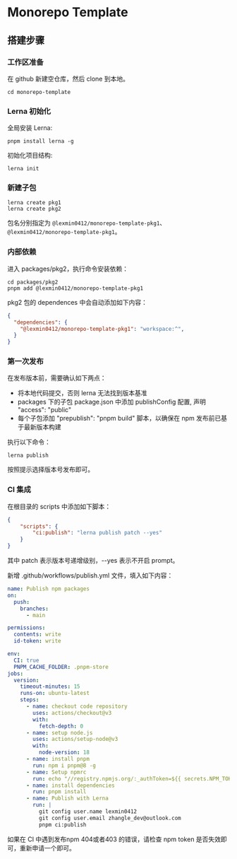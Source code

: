 # Monorepo Template

## 搭建步骤

### 工作区准备

在 github 新建空仓库，然后 clone 到本地。

```shell
cd monorepo-template
```

### Lerna 初始化

全局安装 Lerna:

```shell
pnpm install lerna -g
```

初始化项目结构:

```shell
lerna init
```

### 新建子包

```shell
lerna create pkg1
lerna create pkg2
```

包名分别指定为 `@lexmin0412/monorepo-template-pkg1`、`@lexmin0412/monorepo-template-pkg1`。

### 内部依赖

进入 packages/pkg2，执行命令安装依赖：

```shell
cd packages/pkg2
pnpm add @lexmin0412/monorepo-template-pkg1
```

pkg2 包的 dependences 中会自动添加如下内容：

```json
{
  "dependencies": {
    "@lexmin0412/monorepo-template-pkg1": "workspace:^",
  }
}
```

### 第一次发布

在发布版本前，需要确认如下两点：

- 将本地代码提交，否则 lerna 无法找到版本基准
- packages 下的子包 package.json 中添加 publishConfig 配置, 声明 "access": "public"
- 每个子包添加 "prepublish": "pnpm build" 脚本，以确保在 npm 发布前已基于最新版本构建

执行以下命令：

```
lerna publish
```

按照提示选择版本号发布即可。

### CI 集成

在根目录的 scripts 中添加如下脚本：

```json
{
	"scripts": {
		"ci:publish": "lerna publish patch --yes"
	}
}
```

其中 patch 表示版本号递增级别，--yes 表示不开启 prompt。

新增 .github/workflows/publish.yml 文件，填入如下内容：

```yml
name: Publish npm packages
on:
  push:
    branches:
      - main

permissions:
  contents: write
  id-token: write

env:
  CI: true
  PNPM_CACHE_FOLDER: .pnpm-store
jobs:
  version:
    timeout-minutes: 15
    runs-on: ubuntu-latest
    steps:
      - name: checkout code repository
        uses: actions/checkout@v3
        with:
          fetch-depth: 0
      - name: setup node.js
        uses: actions/setup-node@v3
        with:
          node-version: 18
      - name: install pnpm
        run: npm i pnpm@8 -g
      - name: Setup npmrc
        run: echo "//registry.npmjs.org/:_authToken=${{ secrets.NPM_TOKEN }}" > .npmrc
      - name: install dependencies
        run: pnpm install
      - name: Publish with Lerna
        run: |
          git config user.name lexmin0412
          git config user.email zhangle_dev@outlook.com
          pnpm ci:publish

```

如果在 CI 中遇到发布npm 404或者403 的错误，请检查 npm token 是否失效即可，重新申请一个即可。
